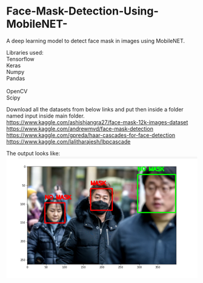 # Face-Mask-Detection-Using-MobileNET-
A deep learning model to detect face mask in images using MobileNET. <br />

Libraries used: <br />
Tensorflow <br />
Keras <br />
Numpy <br />
Pandas <br /><br />
OpenCV <br />
Scipy <br />



Download all the datasets from below links and put then inside a folder named input inside main folder. <br />
https://www.kaggle.com/ashishjangra27/face-mask-12k-images-dataset <br />
https://www.kaggle.com/andrewmvd/face-mask-detection <br />
https://www.kaggle.com/gpreda/haar-cascades-for-face-detection <br />
https://www.kaggle.com/lalitharajesh/lbpcascade <br />

The output looks like:
![Screenshot](mask.png)
